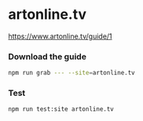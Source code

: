 # artonline.tv

https://www.artonline.tv/guide/1

### Download the guide

```sh
npm run grab --- --site=artonline.tv
```

### Test

```sh
npm run test:site artonline.tv
```
